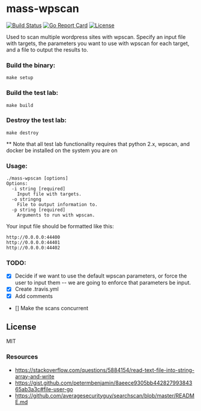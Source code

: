 # mass-wpscan
[![Build Status](https://travis-ci.org/l50/mass-wpscan.svg?branch=master)](https://travis-ci.org/l50/mass-wpscan)
[![Go Report Card](https://goreportcard.com/badge/github.com/l50/mass-wpscan)](https://goreportcard.com/report/github.com/l50/mass-wpscan)
[![License](http://img.shields.io/:license-mit-blue.svg)](https://github.com/l50/mass-wpscan/blob/master/LICENSE)


Used to scan multiple wordpress sites with wpscan. Specify an input file
with targets, the parameters you want to use with wpscan for each
target, and a file to output the results to.

### Build the binary:
```
make setup
```

### Build the test lab:
```
make build
```

### Destroy the test lab:
```
make destroy
```

** Note that all test lab functionality requires that python 2.x, wpscan, and
docker be installed on the system you are on

### Usage:
```
./mass-wpscan [options]
Options:
  -i string [required]
    Input file with targets.
  -o stringng
    File to output information to.
  -p string [required]
    Arguments to run with wpscan.
```

Your input file should be formatted like this:
```
http://0.0.0.0:44400
http://0.0.0.0:44401
http://0.0.0.0:44402
```

### TODO:
- [x] Decide if we want to use the default wpscan parameters, or force
  the user to input them -- we are going to enforce that parameters be input.
- [x] Create .travis.yml
- [x] Add comments
- [] Make the scans concurrent

## License
MIT

### Resources
- https://stackoverflow.com/questions/5884154/read-text-file-into-string-array-and-write
- https://gist.github.com/petermbenjamin/8aeece9305bb44282799384365ab3a3c#file-user-go
- https://github.com/averagesecurityguy/searchscan/blob/master/README.md
